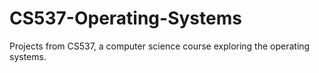 # CS537-Operating-Systems
Projects from CS537, a computer science course exploring the operating systems.
